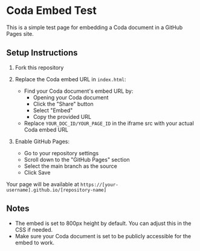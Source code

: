 # Coda Embed Test

This is a simple test page for embedding a Coda document in a GitHub Pages site.

## Setup Instructions

1. Fork this repository
2. Replace the Coda embed URL in `index.html`:
   - Find your Coda document's embed URL by:
     - Opening your Coda document
     - Click the "Share" button
     - Select "Embed"
     - Copy the provided URL
   - Replace `YOUR_DOC_ID/YOUR_PAGE_ID` in the iframe src with your actual Coda embed URL

3. Enable GitHub Pages:
   - Go to your repository settings
   - Scroll down to the "GitHub Pages" section
   - Select the main branch as the source
   - Click Save

Your page will be available at `https://[your-username].github.io/[repository-name]`

## Notes

- The embed is set to 800px height by default. You can adjust this in the CSS if needed.
- Make sure your Coda document is set to be publicly accessible for the embed to work. 